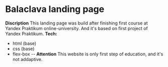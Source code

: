 # Balaclava landing page
**Discription**
This landing page was build after finishing first course at Yandex Praktikum online-university.
And it's based on first project of Yandex Praktikum.
**Tech:**
* html (base)
* css (base)
* flex-box
--
**Attention**
This website is only first step of education, and it's not addaptive.



